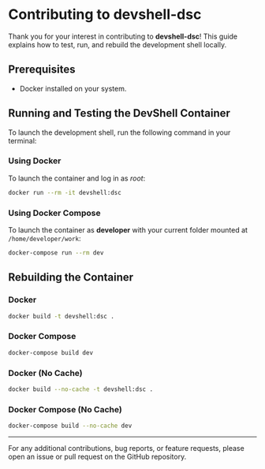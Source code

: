 # Contributing to devshell-dsc

Thank you for your interest in contributing to **devshell-dsc**! This guide explains how to test, run, and rebuild the development shell locally.

## Prerequisites

- Docker installed on your system.

## Running and Testing the DevShell Container

To launch the development shell, run the following command in your terminal:

### Using Docker

To launch the container and log in as _root_:

```sh
docker run --rm -it devshell:dsc
```

### Using Docker Compose

To launch the container as **developer** with your current folder mounted at `/home/developer/work`:

```sh
docker-compose run --rm dev
```

## Rebuilding the Container

### Docker

```sh
docker build -t devshell:dsc .
```

### Docker Compose

```sh
docker-compose build dev
```

### Docker (No Cache)

```sh
docker build --no-cache -t devshell:dsc .
```

### Docker Compose (No Cache)

```sh
docker-compose build --no-cache dev
```

---

For any additional contributions, bug reports, or feature requests, please open an issue or pull request on the GitHub repository.
